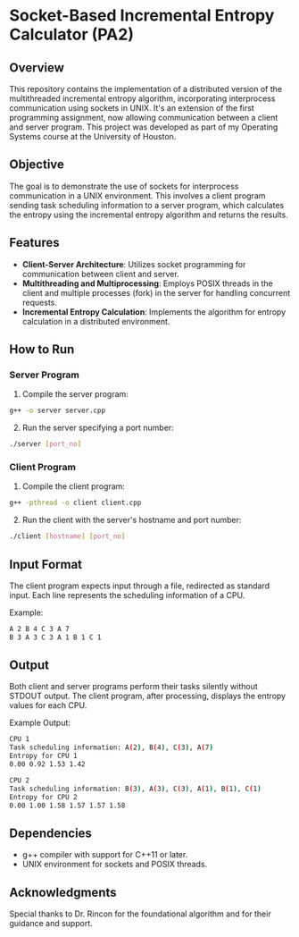 # Socket-Based Incremental Entropy Calculator (PA2)

## Overview
This repository contains the implementation of a distributed version of the multithreaded incremental entropy algorithm, incorporating interprocess communication using sockets in UNIX. It's an extension of the first programming assignment, now allowing communication between a client and server program. This project was developed as part of my Operating Systems course at the University of Houston.

## Objective
The goal is to demonstrate the use of sockets for interprocess communication in a UNIX environment. This involves a client program sending task scheduling information to a server program, which calculates the entropy using the incremental entropy algorithm and returns the results.

## Features
- **Client-Server Architecture**: Utilizes socket programming for communication between client and server.
- **Multithreading and Multiprocessing**: Employs POSIX threads in the client and multiple processes (fork) in the server for handling concurrent requests.
- **Incremental Entropy Calculation**: Implements the algorithm for entropy calculation in a distributed environment.


## How to Run

### Server Program
1. Compile the server program:

```bash
g++ -o server server.cpp
```

2. Run the server specifying a port number:

```bash
./server [port_no]
```


### Client Program
1. Compile the client program:

```bash
g++ -pthread -o client client.cpp
```

2. Run the client with the server's hostname and port number:

```bash
./client [hostname] [port_no]
```

## Input Format
The client program expects input through a file, redirected as standard input. Each line represents the scheduling information of a CPU.


Example:

```bash
A 2 B 4 C 3 A 7
B 3 A 3 C 3 A 1 B 1 C 1
```


## Output
Both client and server programs perform their tasks silently without STDOUT output. The client program, after processing, displays the entropy values for each CPU.

Example Output:

```bash
CPU 1
Task scheduling information: A(2), B(4), C(3), A(7)
Entropy for CPU 1
0.00 0.92 1.53 1.42

CPU 2
Task scheduling information: B(3), A(3), C(3), A(1), B(1), C(1)
Entropy for CPU 2
0.00 1.00 1.58 1.57 1.57 1.58
```

## Dependencies
- g++ compiler with support for C++11 or later.
- UNIX environment for sockets and POSIX threads.


## Acknowledgments
Special thanks to Dr. Rincon for the foundational algorithm and for their guidance and support.
